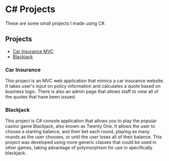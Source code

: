 # C# Projects

These are some small projects I made using C#.

## Projects

- [Car Insurance MVC](/CarInsurance)
- [Blackjack](/Basic_C#_Programs/Blackjack)

### Car Insurance
This project is an MVC web application that mimics a car insurance website. It takes user's input on policy information and calculates a quote based on business logic. There is also an admin page that allows staff to view all of the quotes that have been issued.

### Blackjack
This project is C# console application that allows you to play the popular casino game Blackjack, also known as Twenty One. It allows the user to choose a starting balance, and their bet each round, playing as many rounds as the user chooses, or until the user loses all of their balance. This project was developed using more generic classes that could be used in other games, taking advantage of polymorphism for use in specifically blackjack.
